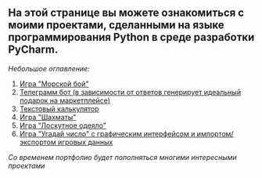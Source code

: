 ## На этой странице вы можете ознакомиться с моими проектами, сделанными на языке программирования Python в среде разработки PyCharm.

*Небольшое оглавление:*
1. [Игра "Морской бой"](https://github.com/MichaelErhan/Portfolio/blob/main/Python%20projects/morskoy-boy.py)
2. [Телеграмм бот (в зависимости от ответов генерирует идеальный подарок на маркетплейсе)](https://github.com/MichaelErhan/Portfolio/blob/main/Python%20projects/telegram-bot.py)
3. [Текстовый калькулятор](https://github.com/MichaelErhan/Portfolio/blob/main/Python%20projects/text-calculator.py)
4. [Игра "Шахматы"](https://github.com/MichaelErhan/Portfolio/tree/main/Python%20projects/shaxmati)
5. [Игра "Лоскутное одеяло"](https://github.com/MichaelErhan/Portfolio/blob/main/Python%20projects/loskutnoe-odeyalo.py)
6. [Игра "Угадай число" с графическим интерфейсом и импортом/экспортом игровых данных](https://github.com/MichaelErhan/Portfolio/blob/main/Python%20projects/game_guess-number.py)

*Со временем портфолио будет пополняться многими интересными проектами*
